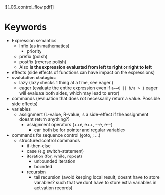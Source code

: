 ![[_06_control_flow.pdf]]


# Keywords
* Expression semantics
	* Infix  (as in mathematics)
		* priority
	* prefix (polish)
	* postfix (reverse polish)
	* Also **is the expression evaluated from left to right or right to left**
* effects (side effects of functions can have impact on the expressions)
* evalutation strategies
	* lazy (lazy checks 1 thing at a time, see eager.)
	* eager (evaluate the entire expression even if `a==0 || b/a > 1` eager will evaluate both sides, which may lead to error)
* commands (evaluation that does not necessarily return a value. Possible side effects)
* variables
	* assignment (L-value, R-value, is a side-effect if the assignment doesnt return anything?)
		* assignment operators (++e, e++, --e, e--)
			* can both be for pointer and regular variables
* commands for sequence control (goto, ; ...)
	* structured control commands
		* if-then-else
		* case (e.g switch-statement)
		* iteration (for, while, repeat)
			* unbounded iteration
			* bounded
		* recursion
			* tail recursion (avoid keeping local result, doesnt have to store variables? such that we dont have to store extra variables in activation records)